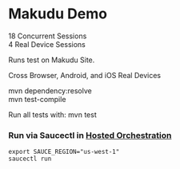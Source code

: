 # Makudu Demo

18 Concurrent Sessions   
4 Real Device Sessions

Runs test on Makudu Site.

Cross Browser, Android, and iOS Real Devices

mvn dependency:resolve    
mvn test-compile

Run all tests with: mvn test

### Run via Saucectl in [Hosted Orchestration](https://docs.saucelabs.com/hosted-orchestration/)

```shell
export SAUCE_REGION="us-west-1"
saucectl run
```